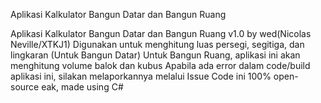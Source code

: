 Aplikasi Kalkulator Bangun Datar dan Bangun Ruang

Aplikasi Kalkulator Bangun Datar dan Bangun Ruang v1.0 by wed(Nicolas Neville/XTKJ1)
Digunakan untuk menghitung luas persegi, segitiga, dan lingkaran (Untuk Bangun Datar)
Untuk Bangun Ruang, aplikasi ini akan menghitung volume balok dan kubus
Apabila ada error dalam code/build aplikasi ini, silakan melaporkannya melalui Issue
Code ini 100% open-source eak, made using C#
